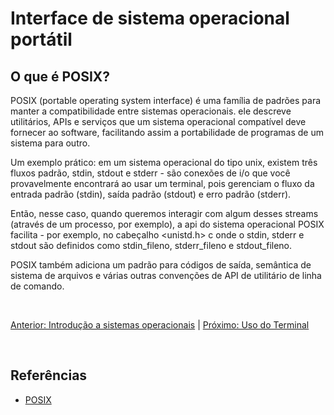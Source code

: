 # Interface de sistema operacional portátil

## O que é POSIX?

POSIX (portable operating system interface) é uma família de padrões para manter a compatibilidade entre sistemas operacionais. ele descreve utilitários, APIs e serviços que um sistema operacional compatível deve fornecer ao software, facilitando assim a portabilidade de programas de um sistema para outro.

Um exemplo prático: em um sistema operacional do tipo unix, existem três fluxos padrão, stdin, stdout e stderr - são conexões de i/o que você provavelmente encontrará ao usar um terminal, pois gerenciam o fluxo da entrada padrão (stdin), saída padrão (stdout) e erro padrão (stderr).

Então, nesse caso, quando queremos interagir com algum desses streams (através de um processo, por exemplo), a api do sistema operacional POSIX facilita - por exemplo, no cabeçalho <unistd.h> c onde o stdin, stderr e stdout são definidos como stdin_fileno, stderr_fileno e stdout_fileno.

POSIX também adiciona um padrão para códigos de saída, semântica de sistema de arquivos e várias outras convenções de API de utilitário de linha de comando.

<br>

[Anterior: Introdução a sistemas operacionais](Sistemas_operacionais.md) | [Próximo: Uso do Terminal](Terminal.md)

<br>

## Referências

- [POSIX](https://pt.wikipedia.org/wiki/POSIX)
